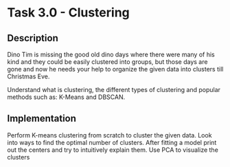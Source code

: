 # Task 3.0 -  Clustering

## Description

Dino Tim is missing the good old dino days where there were many of his kind and they could be easily clustered into groups,
but those days are gone and now he  needs your help to organize the given data  into clusters till Christmas Eve.

Understand what is clustering, the different types of clustering and popular methods such as: K-Means and DBSCAN.

## Implementation
Perform K-means clustering from scratch to cluster the given data. Look into ways to find the optimal number of clusters.
After fitting a model print out the centers and try to intuitively explain them.
Use PCA to visualize the clusters

